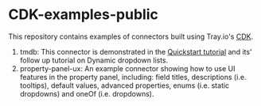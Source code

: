 # CDK-examples-public

This repository contains examples of connectors built using Tray.io's [CDK](https://developer.tray.io/developer-portal/cdk/introduction/).

1. tmdb: This connector is demonstrated in the [Quickstart tutorial](https://developer.tray.io/developer-portal/cdk/quickstart/) and its' follow up tutorial on Dynamic dropdown lists.
2. property-panel-ux: An example connector showing how to use UI features in the property panel, including: field titles, descriptions (i.e. tooltips), default values, advanced properties, enums (i.e. static dropdowns) and oneOf (i.e. dropdowns).
